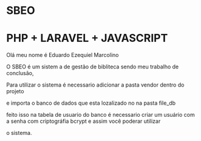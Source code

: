 # SBEO 

# PHP + LARAVEL + JAVASCRIPT

Olá meu nome é Eduardo Ezequiel Marcolino

O SBEO é um sistem a de gestão de bibliteca sendo meu trabalho de conclusão,

Para utilizar o sistema é necessario adicionar a pasta vendor dentro do projeto

e importa o banco de dados que esta lozalizado no na pasta file_db 

feito isso na tabela de usuario do banco é necessario criar um usuário com a senha com criptográfia bcrypt e assim você poderar utilizar

o sistema.


